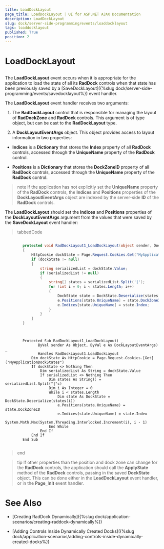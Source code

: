 ```yaml
---
title: LoadDockLayout
page_title: LoadDockLayout | UI for ASP.NET AJAX Documentation
description: LoadDockLayout
slug: dock/server-side-programming/events/loaddocklayout
tags: loaddocklayout
published: True
position: 2
---
```


# LoadDockLayout



## 

The __LoadDockLayout__ event occurs when it is appropriate for the application to load the state of all its __RadDock__ controls when that state has been previously saved by a [SaveDockLayout]({%slug dock/server-side-programming/events/savedocklayout%}) event handler.

The __LoadDockLayout__ event handler receives two arguments:

1. The __RadDockLayout__ control that is responsible for managing the layout of __RadDockZone__ and __RadDock__ controls. This argument is of type object, but can be cast to the __RadDockLayout__ type.

1. A __DockLayoutEventArgs__ object. This object provides access to layout information in two properties:

* __Indices__ is a __Dictionary__ that stores the __Index__ property of all __RadDock__ controls, accessed through the __UniqueName__ property of the __RadDock__ control.

* __Positions__ is a __Dictionary__ that stores the __DockZoneID__ property of all __RadDock__ controls, accessed through the __UniqueName__ property of the __RadDock__ control.

>note If the application has not explicitly set the __UniqueName__ property of the __RadDock__ controls, the __Indices__ and __Positions__ properties of the __DockLayoutEventArgs__ object are indexed by the server-side __ID__ of the __RadDock__ controls.
>


The __LoadDockLayout__ should set the __Indices__ and __Positions__ properties of the __DockLayoutEventArgs__ argument from the values that were saved by the __SaveDockLayout__ event handler:

>tabbedCode

````C#
	
	    protected void RadDockLayout1_LoadDockLayout(object sender, DockLayoutEventArgs e)
	    {
	        HttpCookie dockState = Page.Request.Cookies.Get("MyApplicationDockStates");
	        if (dockState != null)
	        {
	            string serializedList = dockState.Value;
	            if (serializedList != null)
	            {
	                string[] states = serializedList.Split('|');
	                for (int i = 0; i < states.Length; i++)
	                {
	                    DockState state = DockState.Deserialize(states[i]);
	                    e.Positions[state.UniqueName] = state.DockZoneID;
	                    e.Indices[state.UniqueName] = state.Index;
	                }
	            }
	        }
	    } 
				
````



````VB
	     
	    Protected Sub RadDockLayout1_LoadDockLayout( _
	           ByVal sender As Object, ByVal e As DockLayoutEventArgs) _
	           Handles RadDockLayout1.LoadDockLayout
	        Dim dockState As HttpCookie = Page.Request.Cookies.[Get]("MyApplicationDockStates")
	        If dockState <> Nothing Then
	            Dim serializedList As String = dockState.Value
	            If serializedList <> Nothing Then
	                Dim states As String() = serializedList.Split("|"c)
	                Dim i As Integer = 0
	                While i < states.Length
	                    Dim state As DockState = DockState.Deserialize(states(i))
	                    e.Positions(state.UniqueName) = state.DockZoneID
	                    e.Indices(state.UniqueName) = state.Index
	                    System.Math.Max(System.Threading.Interlocked.Increment(i), i - 1)
	                End While
	            End If
	        End If
	    End Sub
	
````


>end

>tip If other properties than the position and dock zone can change for the __RadDock__ controls, the application should call the __ApplyState__ method of the __RadDock__ controls, passing in the saved __DockState__ object. This can be done either in the __LoadDockLayout__ event handler, or in the __Page_Init__ event handler.
>


# See Also

 * [Creating RadDock Dynamically]({%slug dock/application-scenarios/creating-raddock-dynamically%})

 * [Adding Controls Inside Dynamically Created Docks]({%slug dock/application-scenarios/adding-controls-inside-dynamically-created-docks%})
